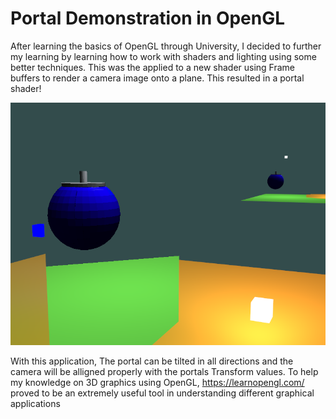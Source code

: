 # Portal Demonstration in OpenGL
After learning the basics of OpenGL through University, I decided to further my learning by learning how to work with shaders and lighting using some better techniques. This was the applied to a new shader using Frame buffers to render a camera image onto a plane. This resulted in a portal shader!

![alt text](https://github.com/GeorgeSHumphreys/OpenGL-Portal-Demo/blob/main/PortalOpengl.PNG?raw=true)

With this application, The portal can be tilted in all directions and the camera will be alligned properly with the portals Transform values. 
To help my knowledge on 3D graphics using OpenGL, https://learnopengl.com/ proved to be an extremely useful tool in understanding different graphical applications
